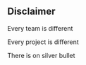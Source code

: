 <!-- sectionTitle: Disclaimer -->

## Disclaimer

Every team is different

Every project is different

There is on silver bullet